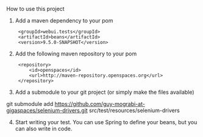 How to use this project


1. Add a maven dependency to your pom

        <groupId>webui.tests</groupId>
        <artifactId>beans</artifactId>
        <version>9.5.0-SNAPSHOT</version>


2. Add the following maven repository to your pom


        <repository>
            <id>openspaces</id>
            <url>http://maven-repository.openspaces.org</url>
        </repository>

3. Add a submodule to your git project (or simply make the files available)

git submodule add https://github.com/guy-mograbi-at-gigaspaces/selenium-drivers.git src/test/resources/selenium-drivers

4. Start writing your test. You can use Spring to define your beans, but you can also write in code.
